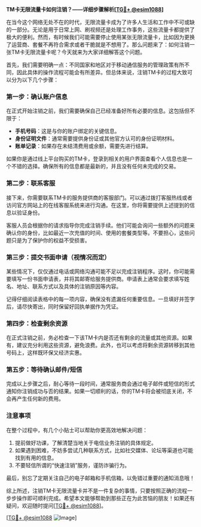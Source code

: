 **TM卡无限流量卡如何注销？——详细步骤解析[[TG💪+ @esim1088](https://t.me/s/esim1088)]**

在当今这个网络无处不在的时代，无限流量卡成为了许多人生活和工作中不可或缺的一部分。无论是用于日常上网、刷视频还是处理工作事务，这些流量卡都提供了极大的便利。然而，有时候我们可能需要停止使用某张无限流量卡，比如因为更换了运营商、套餐不再符合需求或者干脆就是不想用了。那么问题来了：如何注销一张TM卡无限流量卡呢？今天就来为大家详细解答这个问题。

首先，我们需要明确一点：不同国家和地区对于移动通信服务的管理政策有所不同，因此具体的操作流程可能会有所差异。但总体来说，注销TM卡的过程大致可以分为以下几个步骤：

### 第一步：确认账户信息

在正式开始注销之前，我们需要确保自己已经准备好所有必要的信息。这包括但不限于：

- **手机号码**：这是与你的账户绑定的关键信息。
- **身份证明文件**：通常需要提供身份证或其他官方认可的身份证明材料。
- **账单记录**：如果存在未结清费用或余额，需要先进行结算。

如果你是通过线上平台购买的TM卡，登录到相关的用户界面查看个人信息也是一个不错的选择。确保所有的信息都是最新的，并且没有任何未完成的交易。

### 第二步：联系客服

接下来，你需要联系TM卡的服务提供商的客服部门。可以通过拨打客服热线或者访问官方网站上的在线客服系统来进行沟通。在这里，你将需要提供上述提到的信息以验证身份。

客服人员会根据你的请求指导你完成注销手续。他们可能会询问一些额外的问题来确认你的身份，比如最近一次充值的时间、使用的套餐类型等。不要担心，这些问题只是为了保护你的权益不受损害。

### 第三步：提交书面申请（视情况而定）

某些情况下，仅仅通过电话或网络沟通可能不足以完成注销程序。这时，你可能需要填写一份书面申请表，并将其邮寄给服务提供商。申请表上通常会要求填写姓名、地址、联系方式以及具体的注销原因等内容。

记得仔细阅读表格中的每一项内容，确保没有遗漏任何重要信息。一旦填好并签字后，请尽快寄出，同时保留好回执单据作为凭证。

### 第四步：检查剩余资源

在正式注销之前，务必检查一下该TM卡内是否还有剩余的流量或其他资源。如果有，建议充分利用这些资源，避免浪费。此外，也可以考虑将剩余资源转移到其他号码上，这样既环保又经济实惠。

### 第五步：等待确认邮件/短信

完成以上步骤之后，耐心等待一段时间，通常服务商会通过电子邮件或短信的形式通知你注销成功与否的结果。如果一切顺利的话，你的TM卡将会被彻底关闭，不会再产生任何新的费用。

### 注意事项

在整个过程中，有几个小贴士可以帮助你更高效地解决问题：

1. 提前做好功课，了解清楚当地关于电信业务注销的具体规定。
2. 如果遇到困难，不妨多尝试几种联系方式，比如社交媒体、论坛等渠道也可能找到有用的信息。
3. 不要轻信所谓的“快速注销”服务，谨防诈骗行为。

最后，别忘了定期关注自己的电子邮箱和手机信箱，以免错过重要的通知消息哦！

综上所述，注销TM卡无限流量卡并不是一件复杂的事情，只要按照正确的流程一步步操作即可顺利完成。希望本文能够帮助到那些正在为此苦恼的朋友！如果还有疑问，欢迎随时提问[[TG💪+ @esim1088](https://t.me/s/esim1088)]。

[[TG💪+ @esim1088](https://t.me/s/esim1088) ![Image](https://i.postimg.cc/4NQfJmqS/Snipaste-2025-05-13-00-14-12.png)]
